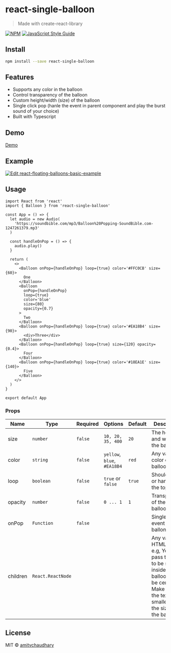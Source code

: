 # react-single-balloon

> Made with create-react-library

[![NPM](https://img.shields.io/npm/v/react-single-balloon.svg)](https://www.npmjs.com/package/react-single-balloon) [![JavaScript Style Guide](https://img.shields.io/badge/code_style-standard-brightgreen.svg)](https://standardjs.com)

## Install

```bash
npm install --save react-single-balloon
```

## Features

- Supports any color in the balloon
- Control transparency of the balloon
- Custom height/width (size) of the balloon
- Single click pop (hanle the event in parent component and play the burst sound of your choice)
- Built with Typescript

## Demo
 [Demo](https://amitvchaudhary.github.io/react-single-balloon/)

## Example
[![Edit react-floating-balloons-basic-example](https://codesandbox.io/static/img/play-codesandbox.svg)](https://codesandbox.io/s/dank-pond-ppl0nk?file=/src/App.tsx)

## Usage

```tsx
import React from 'react'
import { Balloon } from 'react-single-balloon'

const App = () => {
  let audio = new Audio(
    'https://soundbible.com/mp3/Balloon%20Popping-SoundBible.com-1247261379.mp3'
  )

  const handleOnPop = () => {
    audio.play()
  }

  return (
    <>
      <Balloon onPop={handleOnPop} loop={true} color='#FFC0CB' size={60}>
        One
      </Balloon>
      <Balloon
        onPop={handleOnPop}
        loop={true}
        color='blue'
        size={80}
        opacity={0.7}
      >
        Two
      </Balloon>
      <Balloon onPop={handleOnPop} loop={true} color='#EA18B4' size={90}>
        <div>Three</div>
      </Balloon>
      <Balloon onPop={handleOnPop} loop={true} size={120} opacity={0.4}>
        Four
      </Balloon>
      <Balloon onPop={handleOnPop} loop={true} color='#18EA1E' size={140}>
        Five
      </Balloon>
    </>
  )
}

export default App
```
### Props

| Name        | Type                                   | Required | Options | Default | Description                                              |
| ----------- | -------------------------------------- | -------- | -------- | -------- | ---------------------------------------------------------|
| size    | `number`                             | `false`   | `10, 20, 35, 400` | `20`  | The height and width of the balloon. |
| color       | `string`                               | `false` | `yellow`, `blue`, `#EA18B4` | `red`  | Any valid color of the balloon. |
| loop     | `boolean`                             | `false`  | `true` or `false` | `true` | Should loop or hang on the top. |
| opacity     | `number`                             | `false`  | `0 ... 1` | `1` | Transparency of the balloon. |
| onPop | `Function` | `false` | | | Single click event on ballon |
| children | `React.ReactNode` | | | | Any valid HTML code. e.g, You can pass the text to be shown inside the balloon. It will be centered. Make sure the text is smaller than the size of the balloon. 
##

## License

MIT © [amitvchaudhary](https://github.com/amitvchaudhary)
